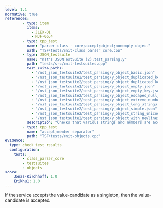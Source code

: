 ```yaml
---
level: 1.1
normative: true
references:
        - type: item
          items:
            - JLEX-01
            - NJF-06.4
        - type: cpp_test
          name: "parser class - core;accept;object;nonempty object"
          path: "TSF/tests/unit-class_parser_core.cpp"
        - type: JSON_testsuite
          name: "nst's JSONTestSuite (2);test_parsing;y"
          path: "tests/src/unit-testsuites.cpp"
          test_suite_paths:
            - "/nst_json_testsuite2/test_parsing/y_object_basic.json"
            - "/nst_json_testsuite2/test_parsing/y_object_duplicated_key.json"
            - "/nst_json_testsuite2/test_parsing/y_object_duplicated_key_and_value.json"
            - "/nst_json_testsuite2/test_parsing/y_object_empty.json"
            - "/nst_json_testsuite2/test_parsing/y_object_empty_key.json"
            - "/nst_json_testsuite2/test_parsing/y_object_escaped_null_in_key.json"
            - "/nst_json_testsuite2/test_parsing/y_object_extreme_numbers.json"
            - "/nst_json_testsuite2/test_parsing/y_object_long_strings.json"
            - "/nst_json_testsuite2/test_parsing/y_object_simple.json"
            - "/nst_json_testsuite2/test_parsing/y_object_string_unicode.json"
            - "/nst_json_testsuite2/test_parsing/y_object_with_newlines.json"      
          description: "Checks that various strings and numbers are accepted values."
        - type: cpp_test
          name: "accept;member separator"
          path: "TSF/tests/unit-objects.cpp"
evidence:
  type: check_test_results
  configuration:
    tests: 
        - class_parser_core
        - testsuites
        - objects
score:
    Jonas-Kirchhoff: 1.0
    Erikhu1: 1.0
---
```


If the service accepts the value-candidate as a singleton, then the value-candidate is accepted.